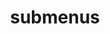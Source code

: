 ---
layout: page
title: submenus
nav: true
nav_order: 6
dropdown: true
children: 
    - title: publications
      permalink: /publications/
    - title: divider
    - title: teaching
      permalink: /teaching/
    # - title: projects
    #   permalink: /projects/
---